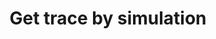 ---
title: Get trace by simulation
api:
  file: bazel-binopenapiopenapiopenapiopenapi.swagger.json
  operationId: GetCallTraceBySimulation
hidden: false
---